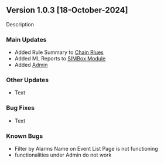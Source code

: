 ## Version 1.0.3 [18-October-2024]
Description

### Main Updates
- Added Rule Summary to [Chain Rlues](../tutorials/RuleSummary.md)
- Added ML Reports to [SIMBox Module](../tutorials/SIMBoxmodule.md)
- Added [Admin](../tutorials/Admin.md)
  
### Other Updates
- Text

### Bug Fixes
- Text

### Known Bugs
- Filter by Alarms Name on Event List Page is not functioning
- functionalities under Admin do not work 
